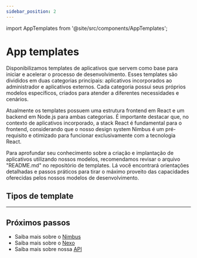 ```yaml
---
sidebar_position: 2
---
```


import AppTemplates from '@site/src/components/AppTemplates';

# App templates

Disponibilizamos templates de aplicativos que servem como base para iniciar e acelerar o processo de desenvolvimento. Esses templates são divididos em duas categorias principais: aplicativos incorporados ao administrador e aplicativos externos. Cada categoria possui seus próprios modelos específicos, criados para atender a diferentes necessidades e cenários.

Atualmente os templates possuem uma estrutura frontend em React e um backend em Node.js para ambas categorias. É importante destacar que, no contexto de aplicativos incorporado, a stack React é fundamental para o frontend, considerando que o nosso design system Nimbus é um pré-requisito e otimizado para funcionar exclusivamente com a tecnologia React.

Para aprofundar seu conhecimento sobre a criação e implantação de aplicativos utilizando nossos modelos, recomendamos revisar o arquivo "README.md" no repositório de templates. Lá você encontrará orientações detalhadas e passos práticos para tirar o máximo proveito das capacidades oferecidas pelos nossos modelos de desenvolvimento.

## Tipos de template

<AppTemplates />

---

## Próximos passos

- Saiba mais sobre o [Nimbus](./nimbus)
- Saiba mais sobre o [Nexo](./nexo)
- Saiba mais sobre nossa [API](./nuvemshop-api)
